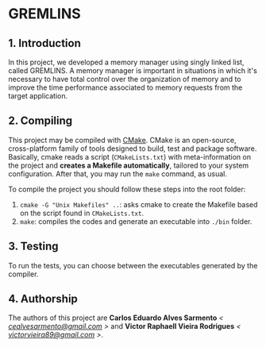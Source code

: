 # GREMLINS

## 1. Introduction

In this project, we developed a memory manager using singly linked list, called GREMLINS. A memory manager is important in situations in which it's necessary to have total control over the organization of memory and to improve the time performance associated to memory requests from the target application.

## 2. Compiling

This project may be compiled with [CMake](https://cmake.org).
CMake is an open-source, cross-platform family of tools designed to build, test and package software.
Basically, cmake reads a script (`CMakeLists.txt`) with meta-information on the project and **creates a Makefile automatically**, tailored to your system configuration.
After that, you may run the `make` command, as usual.

To compile the project you should follow these steps into the root folder:

1. `cmake -G "Unix Makefiles" ..`: asks cmake to create the Makefile based on the script found in `CMakeLists.txt`.
2. `make`: compiles the codes and generate an executable into `./bin` folder.

## 3. Testing

To run the tests, you can choose between the executables generated by the compiler.

## 4. Authorship

The authors of this project are **Carlos Eduardo Alves Sarmento** _< cealvesarmento@gmail.com >_ and **Victor Raphaell Vieira Rodrigues** _< victorvieira89@gmail.com >_.

